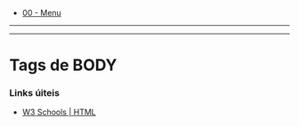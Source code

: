 - [00 - Menu](00-menu.md)

--------------

--------------

# Tags de BODY


### Links úiteis

- [W3 Schools | HTML](https://www.w3schools.com/html)